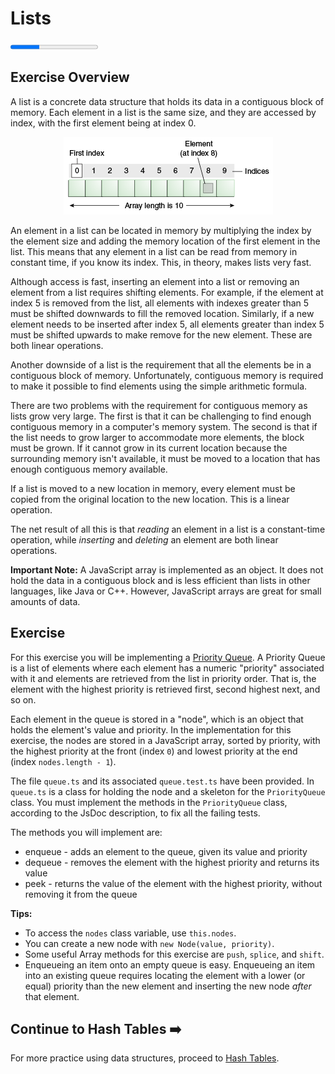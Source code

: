 # Lists

<progress value="1" max="3"></progress>

## Exercise Overview

A list is a concrete data structure that holds its data in a contiguous block of memory. Each element in a list is the same size, and they are accessed by index, with the first element being at index 0.

<p align="middle">
  <img src="./lists.gif">
</p>

An element in a list can be located in memory by multiplying the index by the element size and adding the memory location of the first element in the list. This means that any element in a list can be read from memory in constant time, if you know its index. This, in theory, makes lists very fast.

Although access is fast, inserting an element into a list or removing an element from a list requires shifting elements. For example, if the element at index 5 is removed from the list, all elements with indexes greater than 5 must be shifted downwards to fill the removed location. Similarly, if a new element needs to be inserted after index 5, all elements greater than index 5 must be shifted upwards to make remove for the new element. These are both linear operations.

Another downside of a list is the requirement that all the elements be in a contiguous block of memory. Unfortunately, contiguous memory is required to make it possible to find elements using the simple arithmetic formula.

There are two problems with the requirement for contiguous memory as lists grow very large. The first is that it can be challenging to find enough contiguous memory in a computer's memory system. The second is that if the list needs to grow larger to accommodate more elements, the block must be grown. If it cannot grow in its current location because the surrounding memory isn't available, it must be moved to a location that has enough contiguous memory available.

If a list is moved to a new location in memory, every element must be copied from the original location to the new location. This is a linear operation.

The net result of all this is that _reading_ an element in a list is a constant-time operation, while _inserting_ and _deleting_ an element are both linear operations.

**Important Note:** A JavaScript array is implemented as an object. It does not hold the data in a contiguous block and is less efficient than lists in other languages, like Java or C++. However, JavaScript arrays are great for small amounts of data.

## Exercise

For this exercise you will be implementing a [Priority Queue](https://en.wikipedia.org/wiki/Priority_queue). A Priority Queue is a list of elements where each element has a numeric "priority" associated with it and elements are retrieved from the list in priority order. That is, the element with the highest priority is retrieved first, second highest next, and so on.

Each element in the queue is stored in a "node", which is an object that holds the element's value and priority. In the implementation for this exercise, the nodes are stored in a JavaScript array, sorted by priority, with the highest priority at the front (index `0`) and lowest priority at the end (index `nodes.length - 1`).

The file `queue.ts` and its associated `queue.test.ts` have been provided. In `queue.ts` is a class for holding the node and a skeleton for the `PriorityQueue` class. You must implement the methods in the `PriorityQueue` class, according to the JsDoc description, to fix all the failing tests.

The methods you will implement are:

- enqueue - adds an element to the queue, given its value and priority
- dequeue - removes the element with the highest priority and returns its value
- peek - returns the value of the element with the highest priority, without removing it from the queue

**Tips:**

- To access the `nodes` class variable, use `this.nodes`.
- You can create a new node with `new Node(value, priority)`.
- Some useful Array methods for this exercise are `push`, `splice`, and `shift`.
- Enqueueing an item onto an empty queue is easy. Enqueueing an item into an existing queue requires locating the element with a lower (or equal) priority than the new element and inserting the new node _after_ that element.

## Continue to Hash Tables ➡️

For more practice using data structures, proceed to [Hash Tables](../hashtables).
